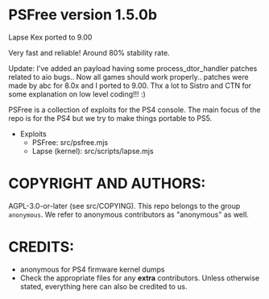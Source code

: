# PSFree version 1.5.0b

Lapse Kex ported to 9.00

Very fast and reliable! Around 80% stability rate.

Update: I've added an payload having some process_dtor_handler patches related to aio bugs.. Now all games should work properly.. patches were made by abc for 8.0x and I ported to 9.00. Thx a lot to Sistro and CTN for some explanation on low level coding!!! :)

PSFree is a collection of exploits for the PS4 console. The main focus of the 
repo is for the PS4 but we try to make things portable to PS5.

* Exploits
  * PSFree: src/psfree.mjs
  * Lapse (kernel): src/scripts/lapse.mjs

# COPYRIGHT AND AUTHORS:
AGPL-3.0-or-later (see src/COPYING). This repo belongs to the group
`anonymous`. We refer to anonymous contributors as "anonymous" as well.
# CREDITS:
* anonymous for PS4 firmware kernel dumps
* Check the appropriate files for any **extra** contributors. Unless otherwise
  stated, everything here can also be credited to us.
